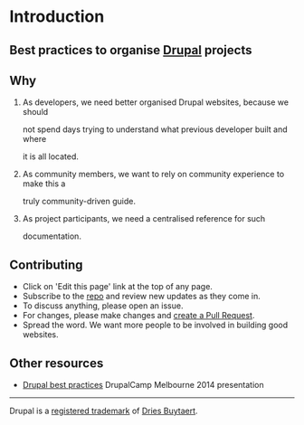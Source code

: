 # Introduction

## Best practices to organise [Drupal](https://www.drupal.org/) projects

## Why

1. As developers, we need better organised Drupal websites, because we should

   not spend days trying to understand what previous developer built and where

   it is all located.

2. As community members, we want to rely on community experience to make this a

   truly community-driven guide.

3. As project participants, we need a centralised reference for such

   documentation.

## Contributing

* Click on 'Edit this page' link at the top of any page.
* Subscribe to the [repo](https://github.com/drevops/drupal-organised) and review new updates as they come in.
* To discuss anything, please open an issue.
* For changes, please make changes and [create a Pull Request](https://github.com/drevops/drupal-organised/compare).
* Spread the word. We want more people to be involved in building good websites.

## Other resources

* [Drupal best practices](http://goo.gl/TBi6xI) DrupalCamp Melbourne 2014 presentation

-------------------------------------------------------------------------------------------------------------------------------------------------------------------------

Drupal is a [registered trademark](http://drupal.com/trademark) of [Dries Buytaert](http://buytaert.net/).

